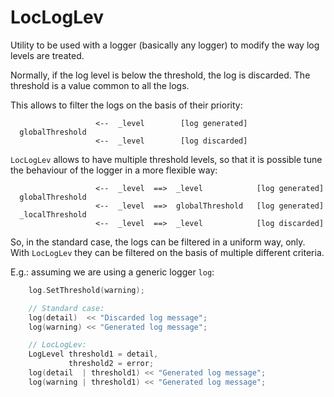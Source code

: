 # LocLogLev

Utility to be used with a logger (basically any logger) to modify the way
log levels are treated.

Normally, if the log level is below the threshold, the log is discarded.
The threshold is a value common to all the logs.

This allows to filter the logs on the basis of their priority:

```
                   <--  _level        [log generated]
  globalThreshold
                   <--  _level        [log discarded]
```

`LocLogLev` allows to have multiple threshold levels, so that it is possible
tune the behaviour of the logger in a more flexible way:

```
                   <--  _level  ==>  _level            [log generated]
  globalThreshold
                   <--  _level  ==>  globalThreshold   [log generated]
  _localThreshold
                   <--  _level  ==>  _level            [log discarded]
```

So, in the standard case, the logs can be filtered in a uniform way, only.
With `LocLogLev` they can be filtered on the basis of multiple different
criteria.

E.g.: assuming we are using a generic logger `log`:

```C++
	log.SetThreshold(warning);

	// Standard case:
	log(detail)  << "Discarded log message";
	log(warning) << "Generated log message";

	// LocLogLev:
	LogLevel threshold1 = detail,
	         threshold2 = error;
	log(detail  | threshold1) << "Generated log message";
	log(warning | threshold1) << "Generated log message";
```

